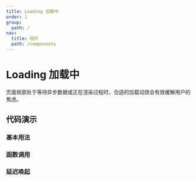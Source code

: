 ```yaml
---
title: Loading 加载中
order: 1
group:
  path: /
nav:
  title: 组件
  path: /components
---
```


# Loading 加载中

页面局部处于等待异步数据或正在渲染过程时，合适的加载动效会有效缓解用户的焦虑。

## 代码演示

### 基本用法

<code src="./demo/basic.tsx"></code>

### 函数调用

<code src="./demo/function.tsx"></code>

### 延迟唤起

<code src="./demo/delay.tsx"></code>

<API></API>
